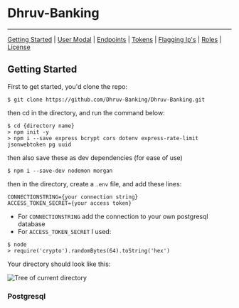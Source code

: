 # Dhruv-Banking

---

[Getting Started](#getting-started) | [User Modal](#user-modal) | [Endpoints](#end-points) | [Tokens](#tokens) | [Flagging Ip's](#flaging-ip) | [Roles](#roles) | [License](#license)

## Getting Started

First to get started, you'd clone the repo:

```shell
$ git clone https://github.com/Dhruv-Banking/Dhruv-Banking.git
```

then cd in the directory, and run the command below:

```shell
$ cd {directory name}
> npm init -y
> npm i --save express bcrypt cors dotenv express-rate-limit jsonwebtoken pg uuid
```

then also save these as dev dependencies (for ease of use)

```shell
$ npm i --save-dev nodemon morgan
```

then in the directory, create a `.env` file, and add these lines:

```
CONNECTIONSTRING={your connection string}
ACCESS_TOKEN_SECRET={your access token}
```

- For `CONNECTIONSTRING` add the connection to your own postgresql database
- For `ACCESS_TOKEN_SECRET` I used:

```shell
$ node
> require('crypto').randomBytes(64).toString('hex')
```

Your directory should look like this:

![Tree of current directory]("https://github.com/Dhruv-Banking/Dhruv-Banking/blob/main/images/Dir__Tree.png")

### Postgresql
